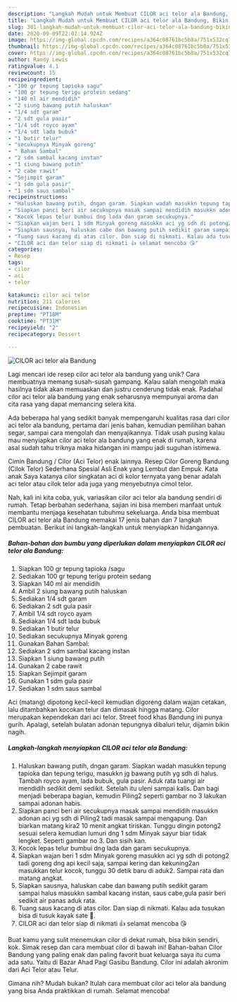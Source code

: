 ```yaml
---
description: "Langkah Mudah untuk Membuat CILOR aci telor ala Bandung, Bikin Ngiler"
title: "Langkah Mudah untuk Membuat CILOR aci telor ala Bandung, Bikin Ngiler"
slug: 301-langkah-mudah-untuk-membuat-cilor-aci-telor-ala-bandung-bikin-ngiler
date: 2020-09-09T22:02:14.924Z
image: https://img-global.cpcdn.com/recipes/a364c08761bc5b8a/751x532cq70/cilor-aci-telor-ala-bandung-foto-resep-utama.jpg
thumbnail: https://img-global.cpcdn.com/recipes/a364c08761bc5b8a/751x532cq70/cilor-aci-telor-ala-bandung-foto-resep-utama.jpg
cover: https://img-global.cpcdn.com/recipes/a364c08761bc5b8a/751x532cq70/cilor-aci-telor-ala-bandung-foto-resep-utama.jpg
author: Randy Lewis
ratingvalue: 4.1
reviewcount: 15
recipeingredient:
- "100 gr tepung tapioka sagu"
- "100 gr tepung terigu protein sedang"
- "140 ml air mendidih"
- "2 siung bawang putih haluskan"
- "1/4 sdt garam"
- "2 sdt gula pasir"
- "1/4 sdt royco ayam"
- "1/4 sdt lada bubuk"
- "1 butir telur"
- "secukupnya Minyak goreng"
- " Bahan Sambal"
- "2 sdm sambal kacang instan"
- "1 siung bawang putih"
- "2 cabe rawit"
- "Sejimpit garam"
- "1 sdm gula pasir"
- "1 sdm saus sambal"
recipeinstructions:
- "Haluskan bawang putih, dngan garam. Siapkan wadah masukkn tepung tapioka dan tepung terigu, masukkn jg bawang putih yg sdh di halus. Tambah royco ayam, lada bubuk, gula pasir. Aduk rata tuangi air mendidih sedikit demi sedikit. Setelah itu uleni sampai kalis. Dan bagi menjadi beberapa bagian, kemudin Piling2 seperti gambar no 3 lakukan sampai adonan habis."
- "Siapkan panci beri air secukupnya masak sampai mendidih masukkn adonan aci yg sdh di Piling2 tadi masak sampai mengapung. Dan biarkan matang kira2 10 menit angkat tiriskan. Tunggu dingin potong2 sesuai selera kemudian lumuri dng 1 sdm Minyak sayur biar tidak lengket. Seperti gambar no 3. Dan sisih kan."
- "Kocok lepas telur bumbui dng lada dan garam secukupnya."
- "Siapkan wajan beri 1 sdm Minyak goreng masukkn aci yg sdh di potong2 tadi goreng dng api kecil saja, sampai kering dan kekuning2an masukkan telur kocok, tunggu 30 detik baru di aduk2. Sampai rata dan matang angkat."
- "Siapkan sausnya, haluskan cabe dan bawang putih sedikit garam sampai halus masukkn sambal kacang instan, saus cabe,gula pasir beri sedikit air panas aduk rata."
- "Tuang saus kacang di atas cilor. Dan siap di nikmati. Kalau ada tusukan bisa di tusuk kayak sate 🍢."
- "CILOR aci dan telor siap di nikmati 👍 selamat mencoba 😘"
categories:
- Resep
tags:
- cilor
- aci
- telor

katakunci: cilor aci telor 
nutrition: 211 calories
recipecuisine: Indonesian
preptime: "PT18M"
cooktime: "PT31M"
recipeyield: "2"
recipecategory: Dessert

---
```



![CILOR aci telor ala Bandung](https://img-global.cpcdn.com/recipes/a364c08761bc5b8a/751x532cq70/cilor-aci-telor-ala-bandung-foto-resep-utama.jpg)

Lagi mencari ide resep cilor aci telor ala bandung yang unik? Cara membuatnya memang susah-susah gampang. Kalau salah mengolah maka hasilnya tidak akan memuaskan dan justru cenderung tidak enak. Padahal cilor aci telor ala bandung yang enak seharusnya mempunyai aroma dan cita rasa yang dapat memancing selera kita.

Ada beberapa hal yang sedikit banyak mempengaruhi kualitas rasa dari cilor aci telor ala bandung, pertama dari jenis bahan, kemudian pemilihan bahan segar, sampai cara mengolah dan menyajikannya. Tidak usah pusing kalau mau menyiapkan cilor aci telor ala bandung yang enak di rumah, karena asal sudah tahu triknya maka hidangan ini mampu jadi suguhan istimewa.

Cimin Bandung / Cilor (Aci Telor) enak lainnya. Resep Cilor Goreng Bandung (Cilok Telor) Sederhana Spesial Asli Enak yang Lembut dan Empuk. Kata anak Saya katanya cilor singkatan aci di kolor ternyata yang benar adalah aci telor atau cilok telor ada juga yang menyebutnya cimol telor.


Nah, kali ini kita coba, yuk, variasikan cilor aci telor ala bandung sendiri di rumah. Tetap berbahan sederhana, sajian ini bisa memberi manfaat untuk membantu menjaga kesehatan tubuhmu sekeluarga. Anda bisa membuat CILOR aci telor ala Bandung memakai 17 jenis bahan dan 7 langkah pembuatan. Berikut ini langkah-langkah untuk menyiapkan hidangannya.

<!--inarticleads1-->

##### Bahan-bahan dan bumbu yang diperlukan dalam menyiapkan CILOR aci telor ala Bandung:

1. Siapkan 100 gr tepung tapioka /sagu
1. Sediakan 100 gr tepung terigu protein sedang
1. Siapkan 140 ml air mendidih
1. Ambil 2 siung bawang putih haluskan
1. Sediakan 1/4 sdt garam
1. Sediakan 2 sdt gula pasir
1. Ambil 1/4 sdt royco ayam
1. Sediakan 1/4 sdt lada bubuk
1. Sediakan 1 butir telur
1. Sediakan secukupnya Minyak goreng
1. Gunakan  Bahan Sambal:
1. Sediakan 2 sdm sambal kacang instan
1. Siapkan 1 siung bawang putih
1. Gunakan 2 cabe rawit
1. Siapkan Sejimpit garam
1. Gunakan 1 sdm gula pasir
1. Sediakan 1 sdm saus sambal


Aci (matang) dipotong kecil-kecil kemudian digoreng dalam wajan cetakan, lalu ditambahkan kocokan telur dan dimasak hingga matang. Cilor merupakan kependekan dari aci telor. Street food khas Bandung ini punya gurih. Apalagi, setelah bulatan adonan tepungnya dibaluri telur, dijamin bikin nagih. 

<!--inarticleads2-->

##### Langkah-langkah menyiapkan CILOR aci telor ala Bandung:

1. Haluskan bawang putih, dngan garam. Siapkan wadah masukkn tepung tapioka dan tepung terigu, masukkn jg bawang putih yg sdh di halus. Tambah royco ayam, lada bubuk, gula pasir. Aduk rata tuangi air mendidih sedikit demi sedikit. Setelah itu uleni sampai kalis. Dan bagi menjadi beberapa bagian, kemudin Piling2 seperti gambar no 3 lakukan sampai adonan habis.
1. Siapkan panci beri air secukupnya masak sampai mendidih masukkn adonan aci yg sdh di Piling2 tadi masak sampai mengapung. Dan biarkan matang kira2 10 menit angkat tiriskan. Tunggu dingin potong2 sesuai selera kemudian lumuri dng 1 sdm Minyak sayur biar tidak lengket. Seperti gambar no 3. Dan sisih kan.
1. Kocok lepas telur bumbui dng lada dan garam secukupnya.
1. Siapkan wajan beri 1 sdm Minyak goreng masukkn aci yg sdh di potong2 tadi goreng dng api kecil saja, sampai kering dan kekuning2an masukkan telur kocok, tunggu 30 detik baru di aduk2. Sampai rata dan matang angkat.
1. Siapkan sausnya, haluskan cabe dan bawang putih sedikit garam sampai halus masukkn sambal kacang instan, saus cabe,gula pasir beri sedikit air panas aduk rata.
1. Tuang saus kacang di atas cilor. Dan siap di nikmati. Kalau ada tusukan bisa di tusuk kayak sate 🍢.
1. CILOR aci dan telor siap di nikmati 👍 selamat mencoba 😘


Buat kamu yang sulit menemukan cilor di dekat rumah, bisa bikin sendiri, kok. Simak resep dan cara membuat cilor di bawah ini! Bahan-bahan Cilor Bandung yang paling enak dan paling favorit buat keluarga saya itu cuma ada satu. Yaitu di Bazar Ahad Pagi Gasibu Bandung. Cilor ini adalah akronim dari Aci Telor atau Telur. 

Gimana nih? Mudah bukan? Itulah cara membuat cilor aci telor ala bandung yang bisa Anda praktikkan di rumah. Selamat mencoba!

